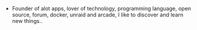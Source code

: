 - Founder of alot apps, lover of technology, programming language, open source, forum, docker, unraid and arcade, I like to discover and learn new things..
  <br>



















































































































































































































































































































































































































































































































































































































































































































































































































































































































































































































































































































































































































































































































































































































































































































































































































































































































































































































































































































































































































































































































































































































































































































































































































































































































































































































































































































































































































































































































































































































































































































































































































































































































































































































































































































































































































































































































































































































































































































































































































































































































































































































































































































































































































































































































































































































































































































































































































































































































































































































































































































































































































































































































































































































































































































































































































































































































































































































































































































































































































































































































































































































































































































































































































































































































































































































































































































































































































































































































































































































































































































































































































































































































































































































































































































































































































































































































































































































































































































































































































































































































































































































































































































































































































